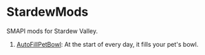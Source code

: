 # StardewMods
SMAPI mods for Stardew Valley. 

1. [AutoFillPetBowl](AutoFillPetBowl/docs/README.md): At the start of every day, it fills your pet's bowl.
